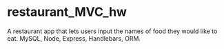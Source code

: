 # restaurant_MVC_hw
A restaurant app that lets users input the names of food they would like to eat. MySQL, Node, Express, Handlebars, ORM.
